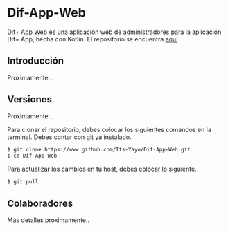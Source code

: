 # Dif-App-Web
Dif+ App Web es una aplicación web de administradores para la aplicación Dif+ App, hecha con Kotlin. El repositorio se encuentra [aqui](https://www.github.com/Its-Yayo/Dif-App)

## Introducción 
Proximamente...

## Versiones
Proximamente...

Para clonar el repositorio, debes colocar los siguientes comandos en la terminal. Debes contar con [git](https://git-scm.com/downloads) ya instalado. 
```bash
$ git clone https://www.github.com/Its-Yayo/Dif-App-Web.git
$ cd Dif-App-Web
```
Para actualizar los cambios en tu host, debes colocar lo siguiente.
```bash
$ git pull
```

## Colaboradores
Más detalles proximamente..
